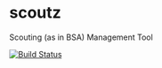 scoutz
======

Scouting (as in BSA) Management Tool

[![Build Status](https://secure.travis-ci.org/threadhead/scoutz.png)](http://travis-ci.org/threadhead/scoutz)
